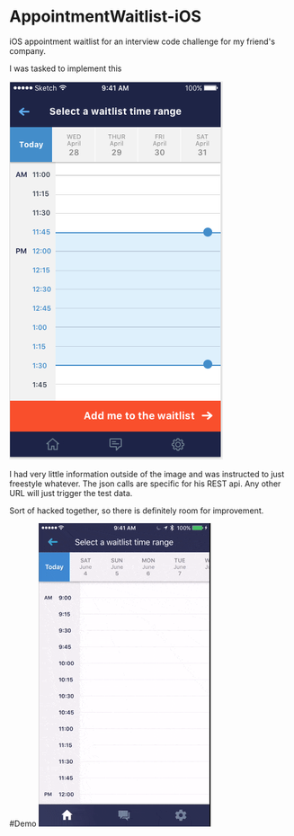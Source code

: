 # AppointmentWaitlist-iOS
iOS appointment waitlist for an interview code challenge for my friend's company.

I was tasked to implement this

![waitlist](web/waitlist.jpg)

I had very little information outside of the image and was instructed to just freestyle whatever.
The json calls are specific for his REST api. Any other URL will just trigger the test data.

Sort of hacked together, so there is definitely room for improvement.

#Demo
![demo](web/demo.gif)